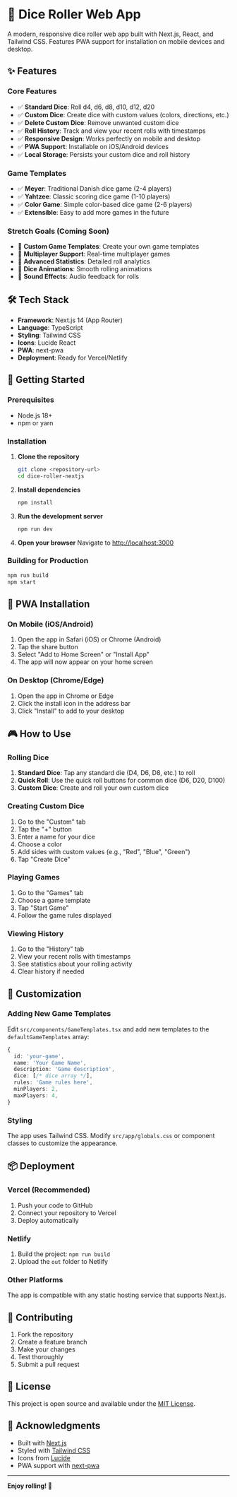 # 🎲 Dice Roller Web App

A modern, responsive dice roller web app built with Next.js, React, and Tailwind CSS. Features PWA support for installation on mobile devices and desktop.

## ✨ Features

### Core Features
- ✅ **Standard Dice**: Roll d4, d6, d8, d10, d12, d20
- ✅ **Custom Dice**: Create dice with custom values (colors, directions, etc.)
- ✅ **Delete Custom Dice**: Remove unwanted custom dice
- ✅ **Roll History**: Track and view your recent rolls with timestamps
- ✅ **Responsive Design**: Works perfectly on mobile and desktop
- ✅ **PWA Support**: Installable on iOS/Android devices
- ✅ **Local Storage**: Persists your custom dice and roll history

### Game Templates
- ✅ **Meyer**: Traditional Danish dice game (2-4 players)
- ✅ **Yahtzee**: Classic scoring dice game (1-10 players)
- ✅ **Color Game**: Simple color-based dice game (2-6 players)
- ✅ **Extensible**: Easy to add more games in the future

### Stretch Goals (Coming Soon)
- 🔄 **Custom Game Templates**: Create your own game templates
- 🔄 **Multiplayer Support**: Real-time multiplayer games
- 🔄 **Advanced Statistics**: Detailed roll analytics
- 🔄 **Dice Animations**: Smooth rolling animations
- 🔄 **Sound Effects**: Audio feedback for rolls

## 🛠️ Tech Stack

- **Framework**: Next.js 14 (App Router)
- **Language**: TypeScript
- **Styling**: Tailwind CSS
- **Icons**: Lucide React
- **PWA**: next-pwa
- **Deployment**: Ready for Vercel/Netlify

## 🚀 Getting Started

### Prerequisites
- Node.js 18+ 
- npm or yarn

### Installation

1. **Clone the repository**
   ```bash
   git clone <repository-url>
   cd dice-roller-nextjs
   ```

2. **Install dependencies**
   ```bash
   npm install
   ```

3. **Run the development server**
   ```bash
   npm run dev
   ```

4. **Open your browser**
   Navigate to [http://localhost:3000](http://localhost:3000)

### Building for Production

```bash
npm run build
npm start
```

## 📱 PWA Installation

### On Mobile (iOS/Android)
1. Open the app in Safari (iOS) or Chrome (Android)
2. Tap the share button
3. Select "Add to Home Screen" or "Install App"
4. The app will now appear on your home screen

### On Desktop (Chrome/Edge)
1. Open the app in Chrome or Edge
2. Click the install icon in the address bar
3. Click "Install" to add to your desktop

## 🎮 How to Use

### Rolling Dice
1. **Standard Dice**: Tap any standard die (D4, D6, D8, etc.) to roll
2. **Quick Roll**: Use the quick roll buttons for common dice (D6, D20, D100)
3. **Custom Dice**: Create and roll your own custom dice

### Creating Custom Dice
1. Go to the "Custom" tab
2. Tap the "+" button
3. Enter a name for your dice
4. Choose a color
5. Add sides with custom values (e.g., "Red", "Blue", "Green")
6. Tap "Create Dice"

### Playing Games
1. Go to the "Games" tab
2. Choose a game template
3. Tap "Start Game"
4. Follow the game rules displayed

### Viewing History
1. Go to the "History" tab
2. View your recent rolls with timestamps
3. See statistics about your rolling activity
4. Clear history if needed

## 🎨 Customization

### Adding New Game Templates
Edit `src/components/GameTemplates.tsx` and add new templates to the `defaultGameTemplates` array:

```typescript
{
  id: 'your-game',
  name: 'Your Game Name',
  description: 'Game description',
  dice: [/* dice array */],
  rules: 'Game rules here',
  minPlayers: 2,
  maxPlayers: 4,
}
```

### Styling
The app uses Tailwind CSS. Modify `src/app/globals.css` or component classes to customize the appearance.

## 📦 Deployment

### Vercel (Recommended)
1. Push your code to GitHub
2. Connect your repository to Vercel
3. Deploy automatically

### Netlify
1. Build the project: `npm run build`
2. Upload the `out` folder to Netlify

### Other Platforms
The app is compatible with any static hosting service that supports Next.js.

## 🤝 Contributing

1. Fork the repository
2. Create a feature branch
3. Make your changes
4. Test thoroughly
5. Submit a pull request

## 📄 License

This project is open source and available under the [MIT License](LICENSE).

## 🙏 Acknowledgments

- Built with [Next.js](https://nextjs.org/)
- Styled with [Tailwind CSS](https://tailwindcss.com/)
- Icons from [Lucide](https://lucide.dev/)
- PWA support with [next-pwa](https://github.com/shadowwalker/next-pwa)

---

**Enjoy rolling! 🎲** 